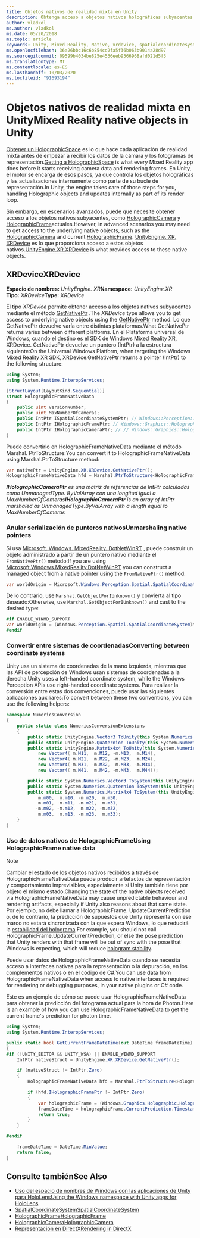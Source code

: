 ```yaml
---
title: Objetos nativos de realidad mixta en Unity
description: Obtenga acceso a objetos nativos holográficas subyacentes en Unity.
author: vladkol
ms.author: vladkol
ms.date: 05/20/2018
ms.topic: article
keywords: Unity, Mixed Reality, Native, xrdevice, spatialcoordinatesystem, holographicframe, holographiccamera, ispatialcoordinatesystem, iholographicframe, iholographiccamera, getnativeptr
ms.openlocfilehash: 36a26bbc16c6b854cd2fa5f36b063b9014a28d97
ms.sourcegitcommit: 09599b4034be825e4536eeb9566968afd021d5f3
ms.translationtype: MT
ms.contentlocale: es-ES
ms.lasthandoff: 10/03/2020
ms.locfileid: "91693194"
---
```

# <a name="mixed-reality-native-objects-in-unity"></a><span data-ttu-id="3d33c-104">Objetos nativos de realidad mixta en Unity</span><span class="sxs-lookup"><span data-stu-id="3d33c-104">Mixed Reality native objects in Unity</span></span>

<span data-ttu-id="3d33c-105">[Obtener un HolographicSpace](../native/getting-a-holographicspace.md) es lo que hace cada aplicación de realidad mixta antes de empezar a recibir los datos de la cámara y los fotogramas de representación.</span><span class="sxs-lookup"><span data-stu-id="3d33c-105">[Getting a HolographicSpace](../native/getting-a-holographicspace.md) is what every Mixed Reality app does before it starts receiving camera data and rendering frames.</span></span> <span data-ttu-id="3d33c-106">En Unity, el motor se encarga de esos pasos, ya que controla los objetos holográficas y las actualizaciones internamente como parte de su bucle de representación.</span><span class="sxs-lookup"><span data-stu-id="3d33c-106">In Unity, the engine takes care of those steps for you, handling Holographic objects and updates internally as part of its render loop.</span></span>

<span data-ttu-id="3d33c-107">Sin embargo, en escenarios avanzados, puede que necesite obtener acceso a los objetos nativos subyacentes, como <a href="https://docs.microsoft.com/uwp/api/windows.graphics.holographic.holographiccamera" target="_blank">HolographicCamera</a> y <a href="https://docs.microsoft.com/uwp/api/windows.graphics.holographic.holographicframe" target="_blank">HolographicFrame</a>actuales.</span><span class="sxs-lookup"><span data-stu-id="3d33c-107">However, in advanced scenarios you may need to get access to the underlying native objects, such as the <a href="https://docs.microsoft.com/uwp/api/windows.graphics.holographic.holographiccamera" target="_blank">HolographicCamera</a> and current <a href="https://docs.microsoft.com/uwp/api/windows.graphics.holographic.holographicframe" target="_blank">HolographicFrame</a>.</span></span> <span data-ttu-id="3d33c-108"><a href="https://docs.unity3d.com/ScriptReference/XR.XRDevice.html" target="_blank">UnityEngine. XR. XRDevice</a> es lo que proporciona acceso a estos objetos nativos.</span><span class="sxs-lookup"><span data-stu-id="3d33c-108"><a href="https://docs.unity3d.com/ScriptReference/XR.XRDevice.html" target="_blank">UnityEngine.XR.XRDevice</a> is what provides access to these native objects.</span></span>

## <a name="xrdevice"></a><span data-ttu-id="3d33c-109">XRDevice</span><span class="sxs-lookup"><span data-stu-id="3d33c-109">XRDevice</span></span> 

<span data-ttu-id="3d33c-110">**Espacio de nombres:** *UnityEngine. XR*</span><span class="sxs-lookup"><span data-stu-id="3d33c-110">**Namespace:** *UnityEngine.XR*</span></span><br>
<span data-ttu-id="3d33c-111">**Tipo:** *XRDevice*</span><span class="sxs-lookup"><span data-stu-id="3d33c-111">**Type:** *XRDevice*</span></span>

<span data-ttu-id="3d33c-112">El tipo *XRDevice* permite obtener acceso a los objetos nativos subyacentes mediante el método <a href="https://docs.unity3d.com/ScriptReference/XR.XRDevice.GetNativePtr.html" target="_blank">GetNativePtr</a> .</span><span class="sxs-lookup"><span data-stu-id="3d33c-112">The *XRDevice* type allows you to get access to underlying native objects using the <a href="https://docs.unity3d.com/ScriptReference/XR.XRDevice.GetNativePtr.html" target="_blank">GetNativePtr</a> method.</span></span> <span data-ttu-id="3d33c-113">Lo que GetNativePtr devuelve varía entre distintas plataformas.</span><span class="sxs-lookup"><span data-stu-id="3d33c-113">What GetNativePtr returns varies between different platforms.</span></span> <span data-ttu-id="3d33c-114">En el Plataforma universal de Windows, cuando el destino es el SDK de Windows Mixed Reality XR, XRDevice. GetNativePtr devuelve un puntero (IntPtr) a la estructura siguiente:</span><span class="sxs-lookup"><span data-stu-id="3d33c-114">On the Universal Windows Platform, when targeting the Windows Mixed Reality XR SDK, XRDevice.GetNativePtr returns a pointer (IntPtr) to the following structure:</span></span> 

```cs
using System;
using System.Runtime.InteropServices;

[StructLayout(LayoutKind.Sequential)]
struct HolographicFrameNativeData
{
    public uint VersionNumber;
    public uint MaxNumberOfCameras;
    public IntPtr ISpatialCoordinateSystemPtr; // Windows::Perception::Spatial::ISpatialCoordinateSystem
    public IntPtr IHolographicFramePtr; // Windows::Graphics::Holographic::IHolographicFrame 
    public IntPtr IHolographicCameraPtr; // // Windows::Graphics::Holographic::IHolographicCamera
}
```
<span data-ttu-id="3d33c-115">Puede convertirlo en HolographicFrameNativeData mediante el método Marshal. PtrToStructure:</span><span class="sxs-lookup"><span data-stu-id="3d33c-115">You can convert it to HolographicFrameNativeData using Marshal.PtrToStructure method:</span></span>
```cs
var nativePtr = UnityEngine.XR.XRDevice.GetNativePtr();
HolographicFrameNativeData hfd = Marshal.PtrToStructure<HolographicFrameNativeData>(nativePtr);
```
<span data-ttu-id="3d33c-116">***IHolographicCameraPtr** es una matriz de referencias de IntPtr calculadas como UnmanagedType. ByValArray con una longitud igual a MaxNumberOfCameras*</span><span class="sxs-lookup"><span data-stu-id="3d33c-116">***IHolographicCameraPtr** is an array of IntPtr marshaled as UnmanagedType.ByValArray with a length equal to MaxNumberOfCameras*</span></span> 

### <a name="unmarshaling-native-pointers"></a><span data-ttu-id="3d33c-117">Anular serialización de punteros nativos</span><span class="sxs-lookup"><span data-stu-id="3d33c-117">Unmarshaling native pointers</span></span>

<span data-ttu-id="3d33c-118">Si usa [Microsoft. Windows. MixedReality. DotNetWinRT](https://www.nuget.org/packages/Microsoft.Windows.MixedReality.DotNetWinRT) , puede construir un objeto administrado a partir de un puntero nativo mediante el `FromNativePtr()` método:</span><span class="sxs-lookup"><span data-stu-id="3d33c-118">If you are using [Microsoft.Windows.MixedReality.DotNetWinRT](https://www.nuget.org/packages/Microsoft.Windows.MixedReality.DotNetWinRT) you can construct a managed object from a native pointer using the `FromNativePtr()` method:</span></span>

```cs
var worldOrigin = Microsoft.Windows.Perception.Spatial.SpatialCoordinateSystem.FromNativePtr(hfd.ISpatialCoordinateSystemPtr);
```

<span data-ttu-id="3d33c-119">De lo contrario, use `Marshal.GetObjectForIUnknown()` y convierta al tipo deseado:</span><span class="sxs-lookup"><span data-stu-id="3d33c-119">Otherwise, use `Marshal.GetObjectForIUnknown()` and cast to the desired type:</span></span>

```cs
#if ENABLE_WINMD_SUPPORT
var worldOrigin = (Windows.Perception.Spatial.SpatialCoordinateSystem)Marshal.GetObjectForIUnknown(hfd.ISpatialCoordinateSystemPtr);
#endif
```

### <a name="converting-between-coordinate-systems"></a><span data-ttu-id="3d33c-120">Convertir entre sistemas de coordenadas</span><span class="sxs-lookup"><span data-stu-id="3d33c-120">Converting between coordinate systems</span></span>

<span data-ttu-id="3d33c-121">Unity usa un sistema de coordenadas de la mano izquierda, mientras que las API de percepción de Windows usan sistemas de coordenadas a la derecha.</span><span class="sxs-lookup"><span data-stu-id="3d33c-121">Unity uses a left-handed coordinate system, while the Windows Perception APIs use right-handed coordinate systems.</span></span> <span data-ttu-id="3d33c-122">Para realizar la conversión entre estas dos convenciones, puede usar las siguientes aplicaciones auxiliares:</span><span class="sxs-lookup"><span data-stu-id="3d33c-122">To convert between these two conventions, you can use the following helpers:</span></span>

```cs
namespace NumericsConversion
{
    public static class NumericsConversionExtensions
    {
        public static UnityEngine.Vector3 ToUnity(this System.Numerics.Vector3 v) => new UnityEngine.Vector3(v.X, v.Y, -v.Z);
        public static UnityEngine.Quaternion ToUnity(this System.Numerics.Quaternion q) => new UnityEngine.Quaternion(-q.X, -q.Y, q.Z, q.W);
        public static UnityEngine.Matrix4x4 ToUnity(this System.Numerics.Matrix4x4 m) => new UnityEngine.Matrix4x4(
            new Vector4( m.M11,  m.M12, -m.M13,  m.M14),
            new Vector4( m.M21,  m.M22, -m.M23,  m.M24),
            new Vector4(-m.M31, -m.M32,  m.M33, -m.M34),
            new Vector4( m.M41,  m.M42, -m.M43,  m.M44));

        public static System.Numerics.Vector3 ToSystem(this UnityEngine.Vector3 v) => new System.Numerics.Vector3(v.x, v.y, -v.z);
        public static System.Numerics.Quaternion ToSystem(this UnityEngine.Quaternion q) => new System.Numerics.Quaternion(-q.x, -q.y, q.z, q.w);
        public static System.Numerics.Matrix4x4 ToSystem(this UnityEngine.Matrix4x4 m) => new System.Numerics.Matrix4x4(
            m.m00,  m.m10, -m.m20,  m.m30,
            m.m01,  m.m11, -m.m21,  m.m31,
           -m.m02, -m.m12,  m.m22, -m.m32,
            m.m03,  m.m13, -m.m23,  m.m33);
    }
}
```

### <a name="using-holographicframe-native-data"></a><span data-ttu-id="3d33c-123">Uso de datos nativos de HolographicFrame</span><span class="sxs-lookup"><span data-stu-id="3d33c-123">Using HolographicFrame native data</span></span>

> [!NOTE]
> <span data-ttu-id="3d33c-124">Cambiar el estado de los objetos nativos recibidos a través de HolographicFrameNativeData puede producir artefactos de representación y comportamiento imprevisibles, especialmente si Unity también tiene por objeto el mismo estado.</span><span class="sxs-lookup"><span data-stu-id="3d33c-124">Changing the state of the native objects received via HolographicFrameNativeData may cause unpredictable behaviour and rendering artifacts, especially if Unity also reasons about that same state.</span></span>  <span data-ttu-id="3d33c-125">Por ejemplo, no debe llamar a HolographicFrame. UpdateCurrentPrediction o, de lo contrario, la predicción de supuestos que Unity representa con ese marco no estará sincronizada con la que espera Windows, lo que reducirá la [estabilidad del holograma](../platform-capabilities-and-apis/hologram-stability.md).</span><span class="sxs-lookup"><span data-stu-id="3d33c-125">For example, you should not call HolographicFrame.UpdateCurrentPrediction, or else the pose prediction that Unity renders with that frame will be out of sync with the pose that Windows is expecting, which will reduce [hologram stability](../platform-capabilities-and-apis/hologram-stability.md).</span></span>

<span data-ttu-id="3d33c-126">Puede usar datos de HolographicFrameNativeData cuando se necesita acceso a interfaces nativas para la representación o la depuración, en los complementos nativos o en el código de C#.</span><span class="sxs-lookup"><span data-stu-id="3d33c-126">You can use data from HolographicFrameNativeData when access to native interfaces is required for rendering or debugging purposes, in your native plugins or C# code.</span></span> 

<span data-ttu-id="3d33c-127">Este es un ejemplo de cómo se puede usar HolographicFrameNativeData para obtener la predicción del fotograma actual para la hora de Photon.</span><span class="sxs-lookup"><span data-stu-id="3d33c-127">Here is an example of how you can use HolographicFrameNativeData to get the current frame's prediction for photon time.</span></span> 
```cs
using System;
using System.Runtime.InteropServices;

public static bool GetCurrentFrameDateTime(out DateTime frameDateTime)
{
#if (!UNITY_EDITOR && UNITY_WSA) || ENABLE_WINMD_SUPPORT
    IntPtr nativeStruct = UnityEngine.XR.XRDevice.GetNativePtr();

    if (nativeStruct != IntPtr.Zero)
    {
        HolographicFrameNativeData hfd = Marshal.PtrToStructure<HolographicFrameNativeData>(nativeStruct);

        if (hfd.IHolographicFramePtr != IntPtr.Zero)
        {
            var holographicFrame = (Windows.Graphics.Holographic.HolographicFrame)Marshal.GetObjectForIUnknown(hfd.IHolographicFramePtr);
            frameDateTime = holographicFrame.CurrentPrediction.Timestamp.TargetTime.DateTime;
            return true;
        }
    }

#endif

    frameDateTime = DateTime.MinValue;
    return false;
}

```

## <a name="see-also"></a><span data-ttu-id="3d33c-128">Consulte también</span><span class="sxs-lookup"><span data-stu-id="3d33c-128">See Also</span></span>
* [<span data-ttu-id="3d33c-129">Uso del espacio de nombres de Windows con las aplicaciones de Unity para HoloLens</span><span class="sxs-lookup"><span data-stu-id="3d33c-129">Using the Windows namespace with Unity apps for HoloLens</span></span>](using-the-windows-namespace-with-unity-apps-for-hololens.md)
* <span data-ttu-id="3d33c-130"><a href="https://docs.microsoft.com/uwp/api/windows.perception.spatial.spatialcoordinatesystem" target="_blank">SpatialCoordinateSystem</a></span><span class="sxs-lookup"><span data-stu-id="3d33c-130"><a href="https://docs.microsoft.com/uwp/api/windows.perception.spatial.spatialcoordinatesystem" target="_blank">SpatialCoordinateSystem</a></span></span>
* <span data-ttu-id="3d33c-131"><a href="https://docs.microsoft.com/uwp/api/windows.graphics.holographic.holographicframe" target="_blank">HolographicFrame</a></span><span class="sxs-lookup"><span data-stu-id="3d33c-131"><a href="https://docs.microsoft.com/uwp/api/windows.graphics.holographic.holographicframe" target="_blank">HolographicFrame</a></span></span>
* <span data-ttu-id="3d33c-132"><a href="https://docs.microsoft.com/uwp/api/windows.graphics.holographic.holographiccamera" target="_blank">HolographicCamera</a></span><span class="sxs-lookup"><span data-stu-id="3d33c-132"><a href="https://docs.microsoft.com/uwp/api/windows.graphics.holographic.holographiccamera" target="_blank">HolographicCamera</a></span></span>
* [<span data-ttu-id="3d33c-133">Representación en DirectX</span><span class="sxs-lookup"><span data-stu-id="3d33c-133">Rendering in DirectX</span></span>](../native/rendering-in-directx.md)

